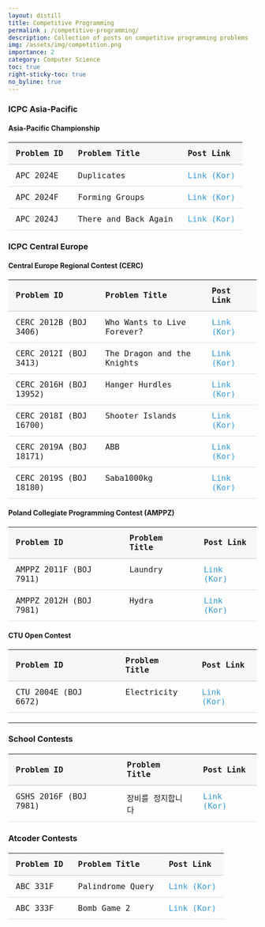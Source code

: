 ```yaml
---
layout: distill
title: Competitive Programming
permalink : /competitive-programming/
description: Collection of posts on competitive programming problems
img: /assets/img/competition.png
importance: 2
category: Computer Science
toc: true
right-sticky-toc: true
no_byline: true
---
```



<style>
    /* Table styles */
table {
    width: auto;
    border-collapse: collapse;
    margin: 20px 0;
    font-size: 1rem;
    font-family: monospace;
}

/* Table header styles */
thead {
    background-color: #f7f7f7;
}

table th {
    padding: 12px 15px;
    text-align: left;
    border-bottom: 2px solid #ddd;
    font-weight: bold;
    font-size: 1rem;
}

/* Table body styles */
tbody tr {
    border-bottom: 1px solid #ddd;
}
table td {
    font-weight: normal;
    font-size: 1rem;
}

tbody tr:hover {
    background-color: #f5f5f5;
}

td {
    padding: 12px 15px;
    vertical-align: top;
}

/* Link styles */
td a {
    color: #3498db !important;
    text-decoration: none;
    transition: color 0.3s ease;
}
</style>

### ICPC Asia-Pacific 
#### Asia-Pacific Championship

| Problem ID | Problem Title        | Post Link                                            |
|------------|----------------------|------------------------------------------------------|
| APC 2024E  | Duplicates           | [Link (Kor)](/problem-solving/Feb24-ProblemSolving/) |
| APC 2024F  | Forming Groups       | [Link (Kor)](/problem-solving/Feb24-ProblemSolving/) |
| APC 2024J  | There and Back Again | [Link (Kor)](/problem-solving/Feb24-ProblemSolving/) |

### ICPC Central Europe
#### Central Europe Regional Contest (CERC)

| Problem ID             | Problem Title              | Post Link                                              |
|------------------------|----------------------------|--------------------------------------------------------|
| CERC 2012B (BOJ 3406)  | Who Wants to Live Forever? | [Link (Kor)](/problem-solving/Nov23W1-ProblemSolving/) |
| CERC 2012I (BOJ 3413)  | The Dragon and the Knights | [Link (Kor)](/problem-solving/Nov23W1-ProblemSolving/) |
| CERC 2016H (BOJ 13952) | Hanger Hurdles             | [Link (Kor)](/problem-solving/Nov23W2-ProblemSolving/) |
| CERC 2018I (BOJ 16700) | Shooter Islands            | [Link (Kor)](/problem-solving/Nov23W2-ProblemSolving/) |
| CERC 2019A (BOJ 18171) | ABB                        | [Link (Kor)](/problem-solving/Nov23W2-ProblemSolving/) |
| CERC 2019S (BOJ 18180) | Saba1000kg                 | [Link (Kor)](/problem-solving/Dec23-ProblemSolving/)   |


#### Poland Collegiate Programming Contest (AMPPZ)

| Problem ID             | Problem Title | Post Link                                              |
|------------------------|---------------|--------------------------------------------------------|
| AMPPZ 2011F (BOJ 7911) | Laundry       | [Link (Kor)](/problem-solving/Nov23W1-ProblemSolving/) |
| AMPPZ 2012H (BOJ 7981) | Hydra         | [Link (Kor)](/problem-solving/Nov23W1-ProblemSolving/) |

#### CTU Open Contest

| Problem ID           | Problem Title | Post Link                                              |
|----------------------|---------------|--------------------------------------------------------|
| CTU 2004E (BOJ 6672) | Electricity   | [Link (Kor)](/problem-solving/Nov23W1-ProblemSolving/) |

------

### School Contests

| Problem ID            | Problem Title | Post Link                                              |
|-----------------------|---------------|--------------------------------------------------------|
| GSHS 2016F (BOJ 7981) | 장비를 정지합니다     | [Link (Kor)](/problem-solving/Nov23W1-ProblemSolving/) |


### Atcoder Contests

| Problem ID | Problem Title    | Post Link                                            |
|------------|------------------|------------------------------------------------------|
| ABC 331F   | Palindrome Query | [Link (Kor)](/problem-solving/Dec23-ProblemSolving/) |
| ABC 333F   | Bomb Game 2      | [Link (Kor)](/problem-solving/Dec23-ProblemSolving/) |